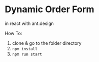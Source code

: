 # Dynamic Order Form
in react with ant.design

How To: 
1. clone & go to the folder directory
2. `npm install`
3. `npm run start`
 